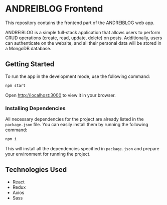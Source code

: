 # ANDREIBLOG Frontend

This repository contains the frontend part of the ANDREIBLOG web app.

ANDREIBLOG is a simple full-stack application that allows users to perform CRUD operations (create, read, update, delete) on posts. Additionally, users can authenticate on the website, and all their personal data will be stored in a MongoDB database.

## Getting Started

To run the app in the development mode, use the following command:

```bash
npm start
```

Open [http://localhost:3000](http://localhost:3000) to view it in your browser.

### Installing Dependencies

All necessary dependencies for the project are already listed in the `package.json` file. You can easily install them by running the following command:

```bash
npm i
```

This will install all the dependencies specified in `package.json` and prepare your environment for running the project.

## Technologies Used

- React
- Redux
- Axios
- Sass
